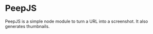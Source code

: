 # PeepJS
PeepJS is a simple node module to turn a URL into a screenshot. It also generates thumbnails.
